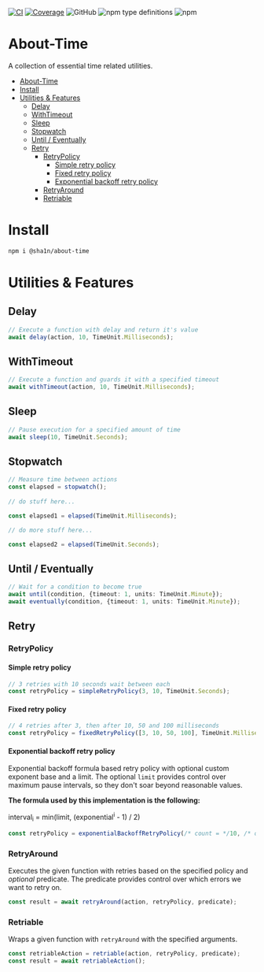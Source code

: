 [![CI](https://github.com/sha1n/about-time/actions/workflows/ci.yml/badge.svg)](https://github.com/sha1n/about-time/actions/workflows/ci.yml)
[![Coverage](https://github.com/sha1n/about-time/actions/workflows/coverage.yml/badge.svg)](https://github.com/sha1n/about-time/actions/workflows/coverage.yml)
![GitHub](https://img.shields.io/github/license/sha1n/about-time)
![npm type definitions](https://img.shields.io/npm/types/@sha1n/about-time)
![npm](https://img.shields.io/npm/v/@sha1n/about-time)


# About-Time

A collection of essential time related utilities.

- [About-Time](#about-time)
- [Install](#install)
- [Utilities & Features](#utilities--features)
  - [Delay](#delay)
  - [WithTimeout](#withtimeout)
  - [Sleep](#sleep)
  - [Stopwatch](#stopwatch)
  - [Until / Eventually](#until--eventually)
  - [Retry](#retry)
    - [RetryPolicy](#retrypolicy)
      - [Simple retry policy](#simple-retry-policy)
      - [Fixed retry policy](#fixed-retry-policy)
      - [Exponential backoff retry policy](#exponential-backoff-retry-policy)
    - [RetryAround](#retryaround)
    - [Retriable](#retriable)


# Install
```bash
npm i @sha1n/about-time
```

# Utilities & Features
## Delay
```ts
// Execute a function with delay and return it's value
await delay(action, 10, TimeUnit.Milliseconds);
```

## WithTimeout
```ts
// Execute a function and guards it with a specified timeout
await withTimeout(action, 10, TimeUnit.Milliseconds);
```

## Sleep
```ts
// Pause execution for a specified amount of time
await sleep(10, TimeUnit.Seconds);
```

## Stopwatch
```ts
// Measure time between actions
const elapsed = stopwatch();
    
// do stuff here...

const elapsed1 = elapsed(TimeUnit.Milliseconds);

// do more stuff here...

const elapsed2 = elapsed(TimeUnit.Seconds);
```

## Until / Eventually
```ts
// Wait for a condition to become true
await until(condition, {timeout: 1, units: TimeUnit.Minute});
await eventually(condition, {timeout: 1, units: TimeUnit.Minute});
```

## Retry

### RetryPolicy
#### Simple retry policy
```ts
// 3 retries with 10 seconds wait between each
const retryPolicy = simpleRetryPolicy(3, 10, TimeUnit.Seconds);
```

#### Fixed retry policy
```ts
// 4 retries after 3, then after 10, 50 and 100 milliseconds
const retryPolicy = fixedRetryPolicy([3, 10, 50, 100], TimeUnit.Milliseconds);
```

#### Exponential backoff retry policy
Exponential backoff formula based retry policy with optional custom exponent base and a limit. 
The optional `limit` provides control over maximum pause intervals, so they don't soar beyond reasonable values.

**The formula used by this implementation is the following:** 

interval<sub>i</sub> = min(limit, (exponential<sup>i</sup> - 1) / 2)

```ts
const retryPolicy = exponentialBackoffRetryPolicy(/* count = */10, /* opts?: { exponential?: number, limit?: number, units?: TimeUnit }*/);
```

### RetryAround
Executes the given function with retries based on the specified policy and *optional* predicate.
The predicate provides control over which errors we want to retry on.
```ts
const result = await retryAround(action, retryPolicy, predicate);
```

### Retriable
Wraps a given function with `retryAround` with the specified arguments.
```ts
const retriableAction = retriable(action, retryPolicy, predicate);
const result = await retriableAction();
```
